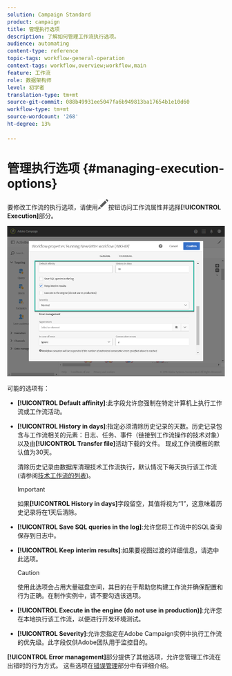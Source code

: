 ```yaml
---
solution: Campaign Standard
product: campaign
title: 管理执行选项
description: 了解如何管理工作流执行选项。
audience: automating
content-type: reference
topic-tags: workflow-general-operation
context-tags: workflow,overview;workflow,main
feature: 工作流
role: 数据架构师
level: 初学者
translation-type: tm+mt
source-git-commit: 088b49931ee5047fa6b949813ba17654b1e10d60
workflow-type: tm+mt
source-wordcount: '268'
ht-degree: 13%

---
```



# 管理执行选项 {#managing-execution-options}

要修改工作流的执行选项，请使用![](assets/edit_darkgrey-24px.png)按钮访问工作流属性并选择&#x200B;**[!UICONTROL Execution]**&#x200B;部分。

![](assets/wkf_execution_6.png)

可能的选项有：

* **[!UICONTROL Default affinity]**:此字段允许您强制在特定计算机上执行工作流或工作流活动。

* **[!UICONTROL History in days]**:指定必须清除历史记录的天数。历史记录包含与工作流相关的元素：日志、任务、事件（链接到工作流操作的技术对象）以及由&#x200B;**[!UICONTROL Transfer file]**&#x200B;活动下载的文件。 现成工作流模板的默认值为30天。

   清除历史记录由数据库清理技术工作流执行，默认情况下每天执行该工作流(请参阅[技术工作流的列表](../../administration/using/technical-workflows.md))。

   >[!IMPORTANT]
   >
   >如果&#x200B;**[!UICONTROL History in days]**&#x200B;字段留空，其值将视为“1”，这意味着历史记录将在1天后清除。

* **[!UICONTROL Save SQL queries in the log]**:允许您将工作流中的SQL查询保存到日志中。

* **[!UICONTROL Keep interim results]**:如果要视图过渡的详细信息，请选中此选项。

   >[!CAUTION]
   >
   >使用此选项会占用大量磁盘空间，其目的在于帮助您构建工作流并确保配置和行为正确。在制作实例中，请不要勾选该选项。

* **[!UICONTROL Execute in the engine (do not use in production)]**:允许您在本地执行该工作流，以便进行开发环境测试。

* **[!UICONTROL Severity]**:允许您指定在Adobe Campaign实例中执行工作流的优先级。此字段仅供Adobe团队用于监控目的。

**[!UICONTROL Error management]**&#x200B;部分提供了其他选项，允许您管理工作流在出错时的行为方式。 这些选项在[错误管理](../../automating/using/monitoring-workflow-execution.md#error-management)部分中有详细介绍。
